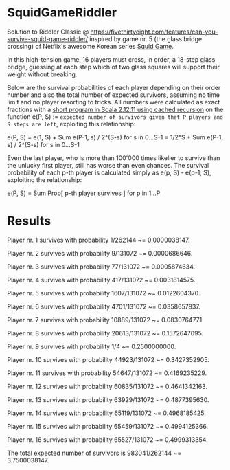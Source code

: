 # SquidGameRiddler
Solution to Riddler Classic @ https://fivethirtyeight.com/features/can-you-survive-squid-game-riddler/ inspired by game nr. 5 (the glass bridge crossing) of Netflix's awesome Korean series [Squid Game](https://www.netflix.com/title/81040344).

In this high-tension game, 16 players must cross, in order, a 18-step glass bridge, guessing at each step which of two glass squares will support their weight without breaking.

Below are the survival probabilities of each player depending on their order number and also the total number of expected survivors, assuming no time limit and no player resorting to tricks. All numbers were calculated as exact fractions with a [short program in Scala 2.12.11 using cached recursion](https://github.com/stefperf/SquidGameRiddler/blob/main/SquidGameRiddler.scala) on the function e(P, S) := `expected number of survivors given that P players and S steps are left`, exploiting this relationship:

e(P, S)   =   e(1, S) + Sum e(P-1, s) / 2^(S-s) for s in 0...S-1   =   1/2^S + Sum e(P-1, s) / 2^(S-s) for s in 0...S-1

Even the last player, who is more than 100'000 times likelier to survive than the unlucky first player, still has worse than even chances. The survival probability of each p-th player is calculated simply as e(p, S) - e(p-1, S), exploiting the relationship:

e(P, S)   =   Sum Prob\[ p-th player survives \] for p in 1...P

# Results

Player nr. 1 survives with probability 1/262144 ~= 0.0000038147.

Player nr. 2 survives with probability 9/131072 ~= 0.0000686646.

Player nr. 3 survives with probability 77/131072 ~= 0.0005874634.

Player nr. 4 survives with probability 417/131072 ~= 0.0031814575.

Player nr. 5 survives with probability 1607/131072 ~= 0.0122604370.

Player nr. 6 survives with probability 4701/131072 ~= 0.0358657837.

Player nr. 7 survives with probability 10889/131072 ~= 0.0830764771.

Player nr. 8 survives with probability 20613/131072 ~= 0.1572647095.

Player nr. 9 survives with probability 1/4 ~= 0.2500000000.

Player nr. 10 survives with probability 44923/131072 ~= 0.3427352905.

Player nr. 11 survives with probability 54647/131072 ~= 0.4169235229.

Player nr. 12 survives with probability 60835/131072 ~= 0.4641342163.

Player nr. 13 survives with probability 63929/131072 ~= 0.4877395630.

Player nr. 14 survives with probability 65119/131072 ~= 0.4968185425.

Player nr. 15 survives with probability 65459/131072 ~= 0.4994125366.

Player nr. 16 survives with probability 65527/131072 ~= 0.4999313354.

The total expected number of survivors is 983041/262144 ~= 3.7500038147.
